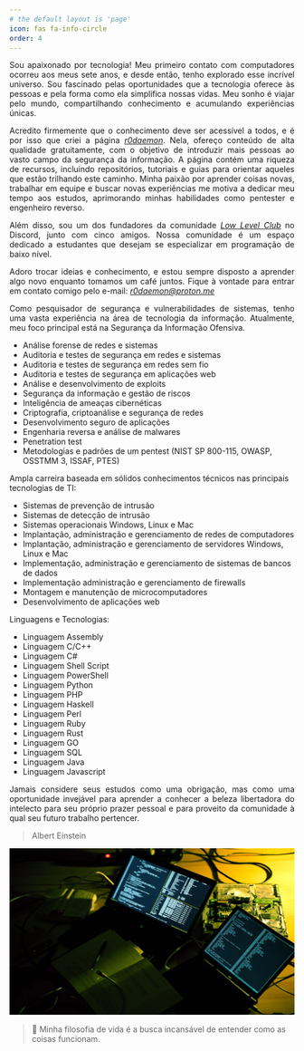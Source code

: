 ```yaml
---
# the default layout is 'page'
icon: fas fa-info-circle
order: 4
---
```


<p align="justify">Sou apaixonado por tecnologia! Meu primeiro contato com computadores ocorreu aos meus sete anos, e desde então, tenho explorado esse incrível universo. Sou fascinado pelas oportunidades que a tecnologia oferece às pessoas e pela forma como ela simplifica nossas vidas. Meu sonho é viajar pelo mundo, compartilhando conhecimento e acumulando experiências únicas.</p>

<p align="justify">Acredito firmemente que o conhecimento deve ser acessível a todos, e é por isso que criei a página <a href="https://www.instagram.com/r0daemon/"><i>r0daemon</i></a>. Nela, ofereço conteúdo de alta qualidade gratuitamente, com o objetivo de introduzir mais pessoas ao vasto campo da segurança da informação. A página contém uma riqueza de recursos, incluindo repositórios, tutoriais e guias para orientar aqueles que estão trilhando este caminho. Minha paixão por aprender coisas novas, trabalhar em equipe e buscar novas experiências me motiva a dedicar meu tempo aos estudos, aprimorando minhas habilidades como pentester e engenheiro reverso.</p>

<p align="justify">Além disso, sou um dos fundadores da comunidade <a href="https://www.instagram.com/lowlevelclub/"><i>Low Level Club</i></a> no Discord, junto com cinco amigos. Nossa comunidade é um espaço dedicado a estudantes que desejam se especializar em programação de baixo nível.</p>

<p align="justify">Adoro trocar ideias e conhecimento, e estou sempre disposto a aprender algo novo enquanto tomamos um café juntos. Fique à vontade para entrar em contato comigo pelo e-mail: <a href="mailto:r0daemon@proton.me"><i>r0daemon@proton.me</i></a></p>

<p align="justify">Como pesquisador de segurança e vulnerabilidades de sistemas, tenho uma vasta experiência na área de tecnologia da informação. Atualmente, meu foco principal está na Segurança da Informação Ofensiva.</p>

- Análise forense de redes e sistemas
- Auditoria e testes de segurança em redes e sistemas
- Auditoria e testes de segurança em redes sem fio
- Auditoria e testes de segurança em aplicações web
- Análise e desenvolvimento de exploits
- Segurança da informação e gestão de riscos
- Inteligência de ameaças cibernéticas
- Criptografia, criptoanálise e segurança de redes 
- Desenvolvimento seguro de aplicações
- Engenharia reversa e análise de malwares
- Penetration test
- Metodologias e padrões de um pentest (NIST SP 800-115, OWASP, OSSTMM 3, ISSAF, PTES)

Ampla carreira baseada em sólidos conhecimentos técnicos nas principais tecnologias de TI:

- Sistemas de prevenção de intrusão
- Sistemas de detecção de intrusão
- Sistemas operacionais Windows, Linux e Mac
- Implantação, administração e gerenciamento de redes de computadores
- Implantação, administração e gerenciamento de servidores Windows, Linux e Mac
- Implementação, administração e gerenciamento de sistemas de bancos de dados
- Implementação administração e gerenciamento de firewalls
- Montagem e manutenção de microcomputadores
- Desenvolvimento de aplicações web

Linguagens e Tecnologias:
  
- Linguagem Assembly
- Linguagem C/C++
- Linguagem C#
- Linguagem Shell Script
- Linguagem PowerShell
- Linguagem Python
- Linguagem PHP
- Linguagem Haskell
- Linguagem Perl
- Linguagem Ruby
- Linguagem Rust
- Linguagem GO
- Linguagem SQL
- Linguagem Java
- Linguagem Javascript

<p align="justify"> Jamais considere seus estudos como uma obrigação, mas como uma oportunidade invejável para aprender a conhecer a beleza libertadora do intelecto para seu próprio prazer pessoal e para proveito da comunidade à qual seu futuro trabalho pertencer.</p>

> Albert Einstein

![image](/assets/img/about/r0daemon.jpg)

> 🧠 Minha filosofia de vida é a busca incansável de entender como as coisas funcionam.

